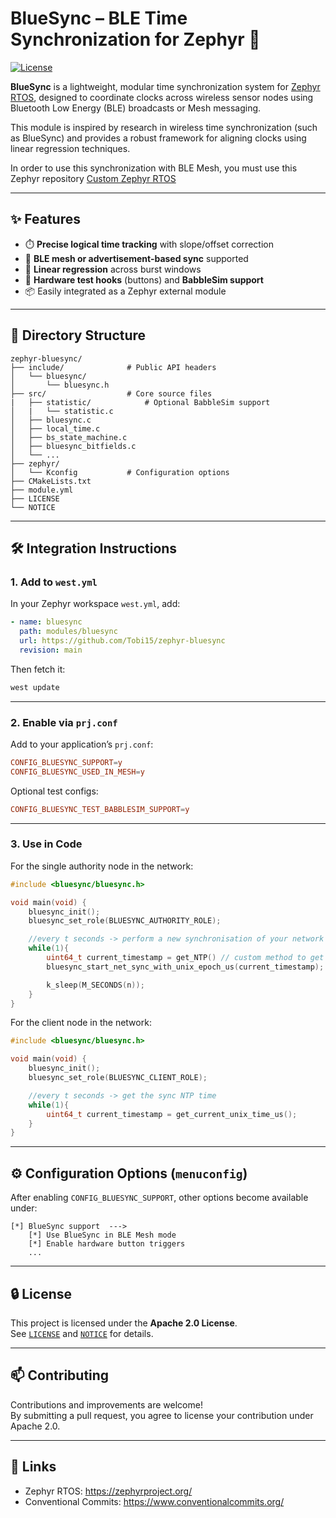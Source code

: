 # BlueSync – BLE Time Synchronization for Zephyr 🚀

[![License](https://img.shields.io/badge/license-Apache%202.0-blue.svg)](LICENSE)

**BlueSync** is a lightweight, modular time synchronization system for [Zephyr RTOS](https://zephyrproject.org/), designed to coordinate clocks across wireless sensor nodes using Bluetooth Low Energy (BLE) broadcasts or Mesh messaging.

This module is inspired by research in wireless time synchronization (such as BlueSync) and provides a robust framework for aligning clocks using linear regression techniques.

In order to use this synchronization with BLE Mesh, you must use this Zephyr repository [Custom Zephyr RTOS](https://github.com/Tobi15/sdk-zephyr/tree/v3.5.99-ncs1-hbi-coded-phy)

---

## ✨ Features

- ⏱️ **Precise logical time tracking** with slope/offset correction  
- 📡 **BLE mesh or advertisement-based sync** supported  
- 🧠 **Linear regression** across burst windows  
- 🧪 **Hardware test hooks** (buttons) and **BabbleSim support**  
- 📦 Easily integrated as a Zephyr external module

---

## 📁 Directory Structure

```
zephyr-bluesync/
├── include/              # Public API headers
│   └── bluesync/
│       └── bluesync.h
├── src/                  # Core source files
|   ├── statistic/            # Optional BabbleSim support
│   |   └── statistic.c
│   ├── bluesync.c
│   ├── local_time.c
│   ├── bs_state_machine.c
│   ├── bluesync_bitfields.c
│   └── ...
├── zephyr/
│   └── Kconfig           # Configuration options
├── CMakeLists.txt
├── module.yml
├── LICENSE
└── NOTICE
```

---

## 🛠️ Integration Instructions

### 1. Add to `west.yml`

In your Zephyr workspace `west.yml`, add:

```yaml
- name: bluesync
  path: modules/bluesync
  url: https://github.com/Tobi15/zephyr-bluesync
  revision: main
```

Then fetch it:

```bash
west update
```

---

### 2. Enable via `prj.conf`

Add to your application’s `prj.conf`:

```conf
CONFIG_BLUESYNC_SUPPORT=y
CONFIG_BLUESYNC_USED_IN_MESH=y
```

Optional test configs:

```conf
CONFIG_BLUESYNC_TEST_BABBLESIM_SUPPORT=y
```

---

### 3. Use in Code

For the single authority node in the network: 
```c
#include <bluesync/bluesync.h>

void main(void) {
    bluesync_init();
    bluesync_set_role(BLUESYNC_AUTHORITY_ROLE);

    //every t seconds -> perform a new synchronisation of your network
    while(1){
        uint64_t current_timestamp = get_NTP() // custom method to get your NTP time
        bluesync_start_net_sync_with_unix_epoch_us(current_timestamp);

        k_sleep(M_SECONDS(n));
    }
}
```

For the client node in the network: 
```c
#include <bluesync/bluesync.h>

void main(void) {
    bluesync_init();
    bluesync_set_role(BLUESYNC_CLIENT_ROLE);

    //every t seconds -> get the sync NTP time
    while(1){
        uint64_t current_timestamp = get_current_unix_time_us();
    }
}
```

---

## ⚙️ Configuration Options (`menuconfig`)

After enabling `CONFIG_BLUESYNC_SUPPORT`, other options become available under:

```
[*] BlueSync support  ---> 
    [*] Use BlueSync in BLE Mesh mode
    [*] Enable hardware button triggers
    ...
```

---

## 🔒 License

This project is licensed under the **Apache 2.0 License**.  
See [`LICENSE`](LICENSE) and [`NOTICE`](NOTICE) for details.

---

## 📫 Contributing

Contributions and improvements are welcome!  
By submitting a pull request, you agree to license your contribution under Apache 2.0.

---

## 🔗 Links

- Zephyr RTOS: https://zephyrproject.org/
- Conventional Commits: https://www.conventionalcommits.org/
